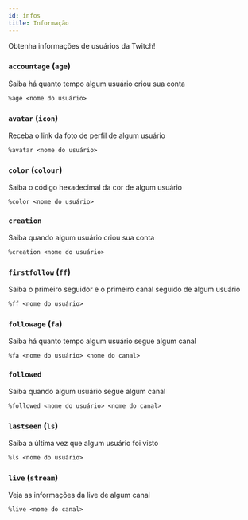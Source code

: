 ```yaml
---
id: infos
title: Informação
---
```


Obtenha informações de usuários da Twitch!

### `accountage` (`age`)
Saiba há quanto tempo algum usuário criou sua conta
```
%age <nome do usuário>
```

### `avatar` (`icon`)
Receba o link da foto de perfil de algum usuário
```
%avatar <nome do usuário>
```

### `color` (`colour`)
Saiba o código hexadecimal da cor de algum usuário
```
%color <nome do usuário>
```

### `creation`
Saiba quando algum usuário criou sua conta
```
%creation <nome do usuário>
```

### `firstfollow` (`ff`)
Saiba o primeiro seguidor e o primeiro canal seguido de algum usuário
```
%ff <nome do usuário>
```

### `followage` (`fa`)
Saiba há quanto tempo algum usuário segue algum canal
```
%fa <nome do usuário> <nome do canal>
```

### `followed`
Saiba quando algum usuário segue algum canal
```
%followed <nome do usuário> <nome do canal>
```

### `lastseen` (`ls`)
Saiba a última vez que algum usuário foi visto
```
%ls <nome do usuário>
```

### `live` (`stream`)
Veja as informações da live de algum canal
```
%live <nome do canal>
```
